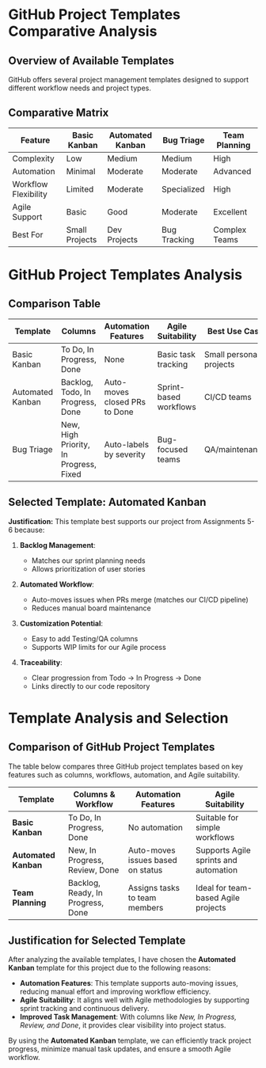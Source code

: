 
# GitHub Project Templates Comparative Analysis

## Overview of Available Templates
GitHub offers several project management templates designed to support different workflow needs and project types.

## Comparative Matrix

| Feature | Basic Kanban | Automated Kanban | Bug Triage | Team Planning |
|---------|--------------|------------------|------------|---------------|
| Complexity | Low | Medium | Medium | High |
| Automation | Minimal | Moderate | Moderate | Advanced |
| Workflow Flexibility | Limited | Moderate | Specialized | High |
| Agile Support | Basic | Good | Moderate | Excellent |
| Best For | Small Projects | Dev Projects | Bug Tracking | Complex Teams |
# GitHub Project Templates Analysis

## Comparison Table

| Template          | Columns               | Automation Features                          | Agile Suitability       | Best Use Case          |
|-------------------|-----------------------|---------------------------------------------|-------------------------|-----------------------|
| Basic Kanban      | To Do, In Progress, Done | None | Basic task tracking | Small personal projects |
| Automated Kanban  | Backlog, Todo, In Progress, Done | Auto-moves closed PRs to Done | Sprint-based workflows | CI/CD teams |
| Bug Triage       | New, High Priority, In Progress, Fixed | Auto-labels by severity | Bug-focused teams | QA/maintenance |

## Selected Template: Automated Kanban

**Justification:**
This template best supports our project from Assignments 5-6 because:

1. **Backlog Management**:
   - Matches our sprint planning needs
   - Allows prioritization of user stories

2. **Automated Workflow**:
   - Auto-moves issues when PRs merge (matches our CI/CD pipeline)
   - Reduces manual board maintenance

3. **Customization Potential**:
   - Easy to add Testing/QA columns
   - Supports WIP limits for our Agile process

4. **Traceability**:
   - Clear progression from Todo → In Progress → Done
   - Links directly to our code repository
  
# Template Analysis and Selection

## Comparison of GitHub Project Templates

The table below compares three GitHub project templates based on key features such as columns, workflows, automation, and Agile suitability.

| Template           | Columns & Workflow                      | Automation Features                 | Agile Suitability |
|--------------------|----------------------------------------|-------------------------------------|-------------------|
| **Basic Kanban**   | To Do, In Progress, Done              | No automation                      | Suitable for simple workflows |
| **Automated Kanban** | New, In Progress, Review, Done      | Auto-moves issues based on status  | Supports Agile sprints and automation |
| **Team Planning**  | Backlog, Ready, In Progress, Done     | Assigns tasks to team members      | Ideal for team-based Agile projects |

## Justification for Selected Template

After analyzing the available templates, I have chosen the **Automated Kanban** template for this project due to the following reasons:

- **Automation Features**: This template supports auto-moving issues, reducing manual effort and improving workflow efficiency.
- **Agile Suitability**: It aligns well with Agile methodologies by supporting sprint tracking and continuous delivery.
- **Improved Task Management**: With columns like *New, In Progress, Review, and Done*, it provides clear visibility into project status.

By using the **Automated Kanban** template, we can efficiently track project progress, minimize manual task updates, and ensure a smooth Agile workflow.


